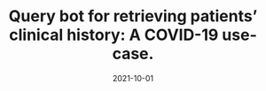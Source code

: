---
title: "Query bot for retrieving patients’ clinical history: A COVID-19 use-case."
collection: publications
permalink: /publication/2021-QueryBot-1
excerpt: 
date: 2021-10-01
venue: 'Journal of biomedical informatics'
paperurl: 'https://www.sciencedirect.com/science/article/pii/S1532046421002471'
citation: 'Yibo Wang, Amara Tariq, Fiza Khan, Judy Wawira Gichoya, Hari Trivedi, and Imon Banerjee. "Query bot for retrieving patients’ clinical history: A COVID-19 use-case." Journal of biomedical informatics 123 (2021): 103918.'
---
